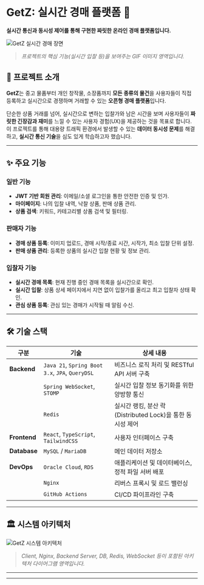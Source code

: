 # GetZ: 실시간 경매 플랫폼 🚀

**실시간 통신과 동시성 제어를 통해 구현한 짜릿한 온라인 경매 플랫폼입니다.**

![GetZ 실시간 경매 장면](https://placehold.co/800x400/333333/FFFFFF?text=GetZ)
> *프로젝트의 핵심 기능(실시간 입찰 등)을 보여주는 GIF 이미지 영역입니다.*

## 📖 프로젝트 소개

**GetZ**는 중고 물품부터 개인 창작물, 소장품까지 **모든 종류의 물건**을 사용자들이 직접 등록하고 실시간으로 경쟁하며 거래할 수 있는 **오픈형 경매 플랫폼**입니다.

단순한 상품 거래를 넘어, 실시간으로 변하는 입찰가와 남은 시간을 보며 사용자들이 **짜릿한 긴장감과 재미**를 느낄 수 있는 사용자 경험(UX)을 제공하는 것을 목표로 합니다. 이 프로젝트를 통해 대용량 트래픽
환경에서 발생할 수 있는 **데이터 동시성 문제**를 해결하고, **실시간 통신 기술**을 심도 있게 학습하고자 했습니다.

---

## ✨ 주요 기능

### 일반 기능

- **JWT 기반 회원 관리**: 이메일/소셜 로그인을 통한 안전한 인증 및 인가.
- **마이페이지**: 나의 입찰 내역, 낙찰 상품, 판매 상품 관리.
- **상품 검색**: 키워드, 카테고리별 상품 검색 및 필터링.

### 판매자 기능

- **경매 상품 등록**: 이미지 업로드, 경매 시작/종료 시간, 시작가, 최소 입찰 단위 설정.
- **판매 상품 관리**: 등록한 상품의 실시간 입찰 현황 및 정보 관리.

### 입찰자 기능

- **실시간 경매 목록**: 현재 진행 중인 경매 목록을 실시간으로 확인.
- **실시간 입찰**: 상품 상세 페이지에서 지연 없이 입찰가를 올리고 최고 입찰자 상태 확인.
- **관심 상품 등록**: 관심 있는 경매가 시작될 때 알림 수신.

---

## 🛠️ 기술 스택

| 구분           | 기술                                              | 상세 내용                                     |
|--------------|-------------------------------------------------|-------------------------------------------|
| **Backend**  | `Java 21`, `Spring Boot 3.x`, `JPA`, `QueryDSL` | 비즈니스 로직 처리 및 RESTful API 서버 구축            |
|              | `Spring WebSocket`, `STOMP`                     | 실시간 입찰 정보 동기화를 위한 양방향 통신                  |
|              | `Redis`                                         | 실시간 랭킹, 분산 락(Distributed Lock)을 통한 동시성 제어 |
| **Frontend** | `React`, `TypeScript`, `TailwindCSS`            | 사용자 인터페이스 구축                              |
| **Database** | `MySQL` / `MariaDB`                             | 메인 데이터 저장소                                |
| **DevOps**   | `Oracle Cloud`, `RDS`                           | 애플리케이션 및 데이터베이스, 정적 파일 서버 배포              |
|              | `Nginx`                                         | 리버스 프록시 및 로드 밸런싱                          |
|              | `GitHub Actions`                                | CI/CD 파이프라인 구축                            |

---

## 🏛️ 시스템 아키텍처

![GetZ 시스템 아키텍처](https://placehold.co/800x450/FFFFFF/333333?text=SYSTEM)
> *Client, Nginx, Backend Server, DB, Redis, WebSocket 등이 포함된 아키텍처 다이어그램 영역입니다.*

---

[//]: # (## 🔥 핵심 트러블 슈팅 및 해결 과정)

[//]: # ()
[//]: # (### 1. 실시간 입찰 시 발생하는 동시성 문제 &#40;Race Condition&#41;)

[//]: # ()
[//]: # (- **문제 상황**: 경매 마감 직전, 0.1초 차이로 여러 사용자가 동시에 입찰할 경우, 가장 높은 입찰가를 정확히 반영하지 못하고 데이터 정합성이 깨지는 문제 발생.)

[//]: # (- **해결 방안**:)

[//]: # (    - **1차 해결 &#40;Pessimistic Lock&#41;**: JPA의 `@Lock&#40;LockModeType.PESSIMISTIC_WRITE&#41;`을 입찰 처리 서비스 메소드에 적용하여, 트랜잭션 동안 해당 상품 데이터)

[//]: # (      Row에 `쓰기 락&#40;Write Lock&#41;`을 걸어 다른 트랜잭션의 접근을 막았습니다. 이를 통해 DB 레벨에서 데이터 정합성을 보장했습니다.)

[//]: # (    - **2차 개선 &#40;Redis 분산 락&#41;**: 향후 서버 확장을 고려하여, Redis의 `setnx` 명령어를 활용한 **분산 락&#40;Distributed Lock&#41;**을 구현했습니다. 이를 통해 여러 서버)

[//]: # (      인스턴스 환경에서도 동시성을 안전하게 제어할 수 있도록 개선했습니다.)

[//]: # (- **결과**: nGrinder를 이용한 부하 테스트 결과, 초당 100건의 동시 입찰 요청에도 데이터 정합성이 100% 유지되는 것을 확인했습니다.)

[//]: # ()
[//]: # (### 2. WebSocket을 이용한 실시간 데이터 전송 최적화)

[//]: # ()
[//]: # (- **문제 상황**: 입찰이 발생할 때마다 관련 없는 모든 사용자에게 불필요한 메시지가 전송되어 서버와 클라이언트에 부하 발생.)

[//]: # (- **해결 방안**: STOMP의 **Destination** 설계를 통해, 각 경매 상품별로 고유한 Topic&#40;`ex: /topic/items/{itemId}`&#41;을 생성했습니다. 클라이언트는 자신이 보고 있는)

[//]: # (  상품의 Topic만 구독하도록 하여, 해당 경매에 참여하는 사용자들에게만 메시지가 전송되도록 구현했습니다.)

[//]: # (- **결과**: 불필요한 네트워크 트래픽을 90% 이상 감소시켰고, 서버의 메시지 처리 부하를 크게 줄였습니다.)

[//]: # ()
[//]: # (---)

[//]: # (## 📋 API 명세)

[//]: # ()
[//]: # (> 👉 **[API 명세서 바로가기 &#40;Notion/Swagger&#41;]&#40;https://www.notion.so/&#41;**)

[//]: # (> *Swagger나 Postman, Notion 등으로 정리한 API 문서 링크 영역입니다.*)

---